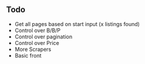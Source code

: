 ## Todo

- Get all pages based on start input (x listings found)
- Control over B/B/P
- Control over pagination
- Control over Price
- More Scrapers
- Basic front
